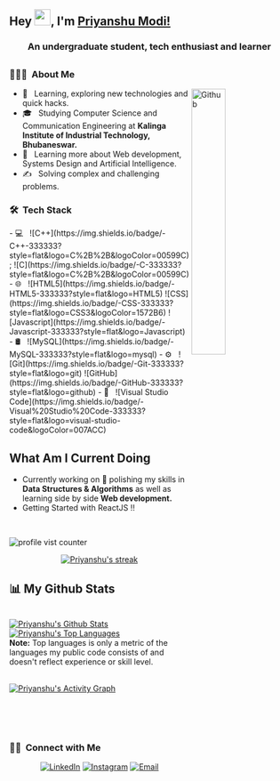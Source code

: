 ## Hey <img src="https://github.com/TheDudeThatCode/TheDudeThatCode/blob/master/Assets/Hi.gif" width="29px">, I'm [Priyanshu Modi!](https://kunal-kushwaha.github.io) 
<h3 align="center">An undergraduate student, tech enthusiast and  learner</h3>

## <h3> 👨🏻‍💻 &nbsp;About Me </h3>

<img width="35%" align="right" alt="Github" src="https://user-images.githubusercontent.com/48678280/88862734-4903af80-d201-11ea-968b-9c939d88a37c.gif" />

- 🤔 &nbsp; Learning, exploring new technologies and quick hacks.
- 🎓 &nbsp; Studying Computer Science and Communication Engineering at **Kalinga       Institute of Industrial Technology, Bhubaneswar.**
- 🌱 &nbsp; Learning more about Web development, Systems Design and Artificial       Intelligence.
- ✍️ &nbsp; Solving complex and challenging problems.

<h3> 🛠 &nbsp;Tech Stack</h3>
- 💻 &nbsp; 
  ![C++](https://img.shields.io/badge/-C++-333333?style=flat&logo=C%2B%2B&logoColor=00599C);
  ![C](https://img.shields.io/badge/-C-333333?style=flat&logo=C%2B%2B&logoColor=00599C)
- 🌐 &nbsp;
  ![HTML5](https://img.shields.io/badge/-HTML5-333333?style=flat&logo=HTML5)
  ![CSS](https://img.shields.io/badge/-CSS-333333?style=flat&logo=CSS3&logoColor=1572B6)
  ![Javascript](https://img.shields.io/badge/-Javascript-333333?style=flat&logo=Javascript)
- 🛢 &nbsp;
  ![MySQL](https://img.shields.io/badge/-MySQL-333333?style=flat&logo=mysql)
- ⚙️ &nbsp;
  ![Git](https://img.shields.io/badge/-Git-333333?style=flat&logo=git)
  ![GitHub](https://img.shields.io/badge/-GitHub-333333?style=flat&logo=github)
- 🔧 &nbsp;
  ![Visual Studio Code](https://img.shields.io/badge/-Visual%20Studio%20Code-333333?style=flat&logo=visual-studio-code&logoColor=007ACC)


## What Am I Current Doing
 * Currently working on 🔭 polishing my skills in **Data Structures & Algorithms** as well as learning side by side **Web development.** 
 * Getting Started with ReactJS !!

<br/>
<p align="left"> <img src="https://komarev.com/ghpvc/?username=priyanshumodi22" alt="profile vist counter" /> </p>  
<a href="https://github.com/priyanshumodi22">
<p align="center">
    <a href="https://github.com/riyanshumodi22/github-readme-streak-stats">
        <img title="🔥 Get streak stats for your profile at git.io/streak-stats" alt="Priyanshu's streak" src="https://github-readme-streak-stats.herokuapp.com/?user=SubhamRaoniar28&theme=black-ice&hide_border=true&stroke=0000&background=060A0CD0"/>
    </a>
</p>

## 📊 My Github Stats

  <br/>
    <a href="https://github.com/priyanshumodi22/github-readme-stats"><img alt="Priyanshu's Github Stats" src="https://github-readme-stats.vercel.app/api?username=priyanshumodi22&show_icons=true&count_private=true&theme=react&hide_border=true&bg_color=0D1117" /></a>
  <a href="https://github.com/priyanshumodi22/github-readme-stats"><img alt="Priyanshu's Top Languages" src="https://github-readme-stats.vercel.app/api/top-langs/?username=priyanshumodi22&langs_count=8&count_private=true&layout=compact&theme=react&hide_border=true&bg_color=0D1117" /></a>
  <br/>
  <b>Note:</b> Top languages is only a metric of the languages my public code consists of and doesn't reflect experience or skill level.


<br/>
<br/>

<a href="https://github.com/priyanshumodi22/github-readme-activity-graph"><img alt="Priyanshu's Activity Graph" src="https://activity-graph.herokuapp.com/graph?username=priyanshumodi22&bg_color=0D1117&color=5BCDEC&line=5BCDEC&point=FFFFFF&hide_border=true" /></a>

<br/>
<br/>


<br/>

<h3> 🤝🏻 &nbsp;Connect with Me </h3>

<p align="center">
<a href="https://www.linkedin.com/in/priyanshu-modi"><img alt="LinkedIn" src="https://img.shields.io/badge/LinkedIn-Priyanshu%20Modi-blue?style=flat-square&logo=linkedin"></a>
<a href="https://www.instagram.com/king_of_kings_pm/"><img alt="Instagram" src="https://img.shields.io/badge/Instagram-king_of_kings_pm-blue?style=flat-square&logo=instagram"></a>
<a href="mailto:priyanshumodi20012gmai.com"><img alt="Email" src="https://img.shields.io/badge/Email-priyanshumodi2001@gmail.com-blue?style=flat-square&logo=gmail"></a>
</p>


